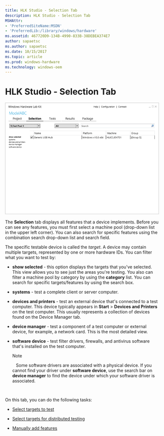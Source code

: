 ```yaml
---
title: HLK Studio - Selection Tab
description: HLK Studio - Selection Tab
MSHAttr:
- 'PreferredSiteName:MSDN'
- 'PreferredLib:/library/windows/hardware'
ms.assetid: 467720D9-134B-4990-833B-38DEBEA374E7
author: sapaetsc
ms.author: sapaetsc
ms.date: 10/15/2017
ms.topic: article
ms.prod: windows-hardware
ms.technology: windows-oem
---
```


# HLK Studio - Selection Tab


![hlk studio selection tab](images/p-hlk-studio-selection-tab.png)

The **Selection** tab displays all features that a device implements. Before you can see any features, you must first select a machine pool (drop-down list in the upper left corner). You can also search for specific features using the combination search drop-down list and search field.

The specific testable device is called the *target*. A device may contain multiple targets, represented by one or more hardware IDs. You can filter what you want to test by:

-   **show selected** - this option displays the targets that you've selected. This view allows you to see just the areas you're testing. You also can filter a machine pool by category by using the **category** list. You can search for specific targets/features by using the search box.

-   **systems** - test a complete client or server computer.

-   **devices and printers** - test an external device that's connected to a test computer. This device typically appears in **Start** &gt; **Devices and Printers** on the test computer. This usually represents a collection of devices found on the Device Manager tab.

-   **device manager** - test a component of a test computer or external device, for example, a network card. This is the most detailed view.

-   **software device** - test filter drivers, firewalls, and antivirus software that's installed on the test computer.

    >[!NOTE]
    >  
    Some software drivers are associated with a physical device. If you cannot find your driver under **software device**, use the search bar on **device manager** to find the device under which your software driver is associated.

     

On this tab, you can do the following tasks:

-   [Select targets to test](..\getstarted\step-5--select-target-to-test.md)

-   [Select targets for distributed testing](select-targets-for-distributed-testing.md)

-   [Manually add features](manually-add-features.md)

 

 






